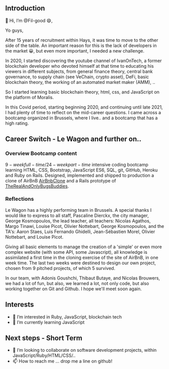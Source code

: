 ## Introduction

👋 Hi, I’m @Fil-good :smile:,

Yo guys, 

After 15 years of recruitment within Hays, it was time to move to the other side of the table. An important reason for this is the lack of developers in the market 😀, but even more important, I needed a new challenge. 

In 2020, I started discovering the youtube channel of IvanOnTech, a former blockchain developer who devoted himself at that time to educating his viewers in different subjects, from general finance theory, central bank governance, to supply chain (see VeChain, crypto asset), DeFi, basic blockchain theory, the working of an automated market maker (AMM), ..   

So I started learning basic blockchain theory, html, css, and JavaScript on the platform of Moralis. 

In this Covid period, starting beginning 2020, and continuing until late 2021, I had plenty of time to reflect on the mid-career questions. I came across a bootcamp organized in Brussels, where I live.. and a bootcamp that has a high rating.


## Career Switch - Le Wagon and further on..

### Overview Bootcamp content

$9-week full-time/24-week part-time$ intensive coding bootcamp learning HTML, CSS, Bootstrap, JavaScript ES6,
SQL, git, GitHub, Heroku and Ruby on Rails. Designed, implemented and shipped to production a clone of AirBnB [AirBnbClone](https://github.com/Nicolas1950/ACTORS_AT_HOME) and a Rails prototype of [TheRealAndOnlyBugsBuddies](https://github.com/Agoushch/Bugs_Buddy). 

### Reflections

Le Wagon has a highly performing team in Brussels. A special thanks I would like to express to all staff, Pascaline Dierckx, the city manager, George Kosmopoulos, the lead teacher, all teachers: Nicolas Agathos, Margo Tinawi, Louise Picot, Olivier Nottebart, George Kosmopoulos, and the TA's: Aaron Staes, Luis Fernando Ghidelli, Jean-Sébastien Morel, Olivier Nottebart, and Louise Picot. 

Giving all basic elements to manage the creation of a 'simple' or even more complex website (with some API, some Javascript), all knowledge is assimilated a first time in the cloning exercise of the site of AirBnB, in one week time. The last two weeks were destined to design our own project, chosen from 9 pitched projects, of which 5 survived. 

In our team, with Adonis Goushchi, Thibaut Butaye, and Nicolas Brouwers, we had a lot of fun, but also, we learned a lot, not only code, but also working together on Git and Github. I hope we'll meet soon again. 


## Interests 

- 👀 I’m interested in Ruby, JavaScript, blockchain tech
- 🌱 I’m currently learning JavaScript


## Next steps - Short Term

- 💞️ I’m looking to collaborate on software development projects, within JavaScript/Ruby/HTML/CSS/.. 
- 📫 How to reach me ... drop me a line on github!




